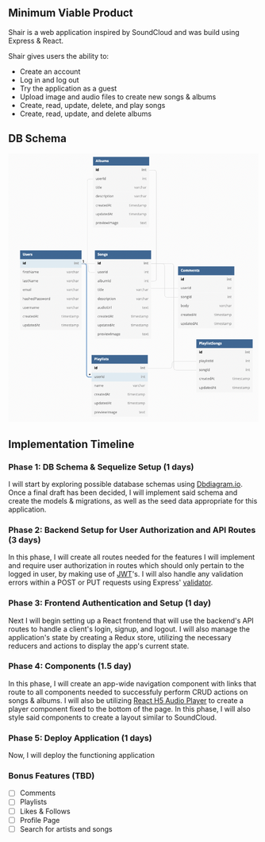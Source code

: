 ## Minimum Viable Product

Shair is a web application inspired by SoundCloud and was build using Express & React.

Shair gives users the ability to:

* Create an account
* Log in and log out
* Try the application as a guest
* Upload image and audio files to create new songs & albums
* Create, read, update, delete, and play songs
* Create, read, update, and delete albums


## DB Schema
<img width="718" alt="schema" src="https://github.com/janjovellanos/SoundCloud/blob/main/db-diagram.JPEG">

## Implementation Timeline

### Phase 1: DB Schema & Sequelize Setup (1 days)

I will start by exploring possible database schemas using [Dbdiagram.io](https://www.dbdiagram.io/). 
Once a final draft has been decided, I will implement said schema and create the models & migrations, 
as well as the seed data appropriate for this application.

### Phase 2: Backend Setup for User Authorization and API Routes (3 days)

In this phase, I will create all routes needed for the features I will implement and 
require user authorization in routes which should only pertain to the logged in user, by making use of
[JWT](https://jwt.io/introduction)'s. I will also handle any validation errors within a POST or PUT requests
using Express' [validator](https://express-validator.github.io/docs/).

### Phase 3: Frontend Authentication and Setup  (1 day)

Next I will begin setting up a React frontend that will use the backend's API routes to handle a client's login, 
signup, and logout. I will also manage the application's state by creating a Redux store, utilizing the necessary reducers
and actions to display the app's current state.

### Phase 4: Components (1.5 day)

In this phase, I will create an app-wide navigation component with links that route to all components needed 
to successfuly perform CRUD actions on songs & albums. I will also be utilizing [React H5 Audio Player](https://www.npmjs.com/package/react-h5-audio-player)
to create a player component fixed to the bottom of the page. In this phase, I will also style said components to create
a layout similar to SoundCloud.

### Phase 5: Deploy Application (1 days)

Now, I will deploy the functioning application

### Bonus Features (TBD)

- [ ] Comments
- [ ] Playlists
- [ ] Likes & Follows
- [ ] Profile Page
- [ ] Search for artists and songs
